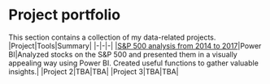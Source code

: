 # Project portfolio
This section contains a collection of my data-related projects.
|Project|Tools|Summary|
|-|-|-|
|[S&P 500 analysis from 2014 to 2017](https://github.com/max-montin/SP500)|Power BI|Analyzed stocks on the S&P 500 and presented them in a visually appealing way using Power BI. Created useful functions to gather valuable insights.|
|Project 2|TBA|TBA|
|Project 3|TBA|TBA|
